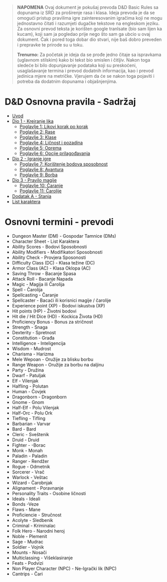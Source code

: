 
> **NAPOMENA** Ovaj dokument je pokušaj prevoda D&D Basic Rules sa dopunama iz SRD za proširenje rasa i klasa. Ideja prevoda je da se omogući pristup pravilima igre zainteresovanim igračima koji ne mogu jednostavno čitati i razumjeti dugačke tekstove na engleskom jeziku. Za osnovni prevod teksta je korišten google tranlsate (bio sam lijen ka kucam), koji sam ja pogledao prije nego što sam ga ubcio u ovaj dokument. Čak i pored toga dobar dio stvari, nije baš dobro preveden i prepravke te prirode su u toku. 
>
>**Trenurno:** Za početak je ideja da se prođe jedno čitaje sa ispravkama (uglavnom stilskim) kako bi tekst bio smislen i čitljiv. Nakon toga sledeće bi bilo dopunjavanje podataka koji su preskoćeni, usaglašavanje termina i prevod dodatnih informacija, kao i prevod jedinica mjere na metričke. Vjerujem da će se nakon toga pojaviti i potreba da dodatnim dopunama i objašnjenjima. 


# D&D Osnovna pravila - Sadržaj

* [Uvod](https://joxgit.github.io/DnD-Osnovna-Pravila/dio0)
* [Dio 1 - Kreiranje lika](https://joxgit.github.io/DnD-Osnovna-Pravila/dio1)
    * [Poglavlje 1: Likovi korak po korak](https://joxgit.github.io/DnD-Osnovna-Pravila/dio1#poglavlje-1-likovi-korak-po-korak)
    * [Poglavlje 2: Rase](https://joxgit.github.io/DnD-Osnovna-Pravila/dio1#poglavlje-2-rase)
    * [Poglavlje 3: Klase](https://joxgit.github.io/DnD-Osnovna-Pravila/dio1#poglavlje-3-klase)
    * [Poglavlje 4: Ličnost i pozadina](https://joxgit.github.io/DnD-Osnovna-Pravila/dio1#poglavlje-4-li%C4%8Dnost-i-pozadina)
    * [Poglavlje 5: Oprema](https://joxgit.github.io/DnD-Osnovna-Pravila/dio1#poglavlje-5-oprema)
    * [Poglavlje 6: Opcije prilagođavanja](https://joxgit.github.io/DnD-Osnovna-Pravila/dio1#poglavlje-6-opcije-prilago%C4%91avanja)
* [Dio 2 - Igranje igre](https://joxgit.github.io/DnD-Osnovna-Pravila/dio2)
    * [Poglavlje 7: Korištenje bodova sposobnost](https://joxgit.github.io/DnD-Osnovna-Pravila/dio2#poglavlje-7-kori%C5%A1c%CC%81enje-bodova-sposobnost)
    * [Poglavlje 8: Avantura](https://joxgit.github.io/DnD-Osnovna-Pravila/dio2#poglavlje-8-avantura)
    * [Poglavlje 9: Borba](https://joxgit.github.io/DnD-Osnovna-Pravila/dio2#poglavlje-9-borba)
* [Dio 3 - Pravilo magije](https://joxgit.github.io/DnD-Osnovna-Pravila/dio3)
    * [Poglavlje 10: Čaranje](https://joxgit.github.io/DnD-Osnovna-Pravila/dio3#poglavlje-10-%C4%8Daranje)
    * [Poglavlje 11: Čarolije](https://joxgit.github.io/DnD-Osnovna-Pravila/dio3#poglavlje-11-%C4%8Darolije)
* [Dodatak A - Stanja](https://joxgit.github.io/DnD-Osnovna-Pravila/dodatakA#Dodatak%20A:%20Stanja)
* [List karaktera](https://github.com/JoxGit/DnD-Osnovna-Pravila/blob/main/List%20karaktera.docx?raw=true)


# Osnovni termini - prevodi

* Dungeon Master (DM) - Gospodar Tamnice (DMs)
* Character Sheet - List Karaktera
* Ability Scores - Bodovi Sposobnosti
* Ability Modifiers - Modifikatori Sposobnosti
* Ability Check - Provjera Sposonosti
* Difficulty Class (DC) - Klasa težine (DC)
* Armor Class (AC) - Klasa Oklopa (AC)
* Saving Throw - Bacanje Spasa
* Attack Roll - Bacanje Napada
* Magic - Magija ili Čarolija
* Spell - Čarolija
* Spellcasting - Čaranje
* Spellcaster - Bacaći ili korisnici magije / čarolije
* Experience point (XP) - Bodovi iskustva (XP)
* Hit points (HP) - Životni bodovi
* Hit die / Hit Dice (HD) - Kockica Života (HD)
* Proficiency Bonus - Bonus za stričnost
* Strength - Snaga
* Dexterity - Spretnost
* Constitution - Građa
* Intelligence - Inteligencija
* Wisdom - Mudrost
* Charisma - Harizma
* Mele Wepoan - Oružije za blisku borbu
* Range Weapon - Oružije za borbu na daljinu
* Party - Družina
* Dwarf - Patuljak
* Elf - Vilenjak
* Halfling - Polutan
* Human - Čovjek
* Dragonborn - Dragonborn
* Gnome - Gnom
* Half-Elf - Polu Vilenjak
* Half-Orc - Polu Ork
* Tiefling - Tifling
* Barbarian - Varvar
* Bard - Bard
* Cleric - Sveštenik
* Druid - Druid
* Fighter - -Borac
* Monk - Monah
* Paladin - Paladin
* Ranger - Rendžer
* Rogue - Odmetnik
* Sorcerer - Vrač
* Warlock - Veštac
* Wizard - Čarobnjak
* Alignament - Poravnanje
* Personality Traits - Osobine ličnosti
* Ideals - Ideali
* Bonds -Veze
* Flaws - Mane
* Proficiencie - Stručnost
* Acolyte - Sledbenik
* Criminal - Kriminalac
* Folk Hero - Narodni heroj
* Noble - Plemenit
* Sage - Mudrac
* Soldier - Vojnik
* Mounts - Nosači
* Multiclassing - Višeklasiranje
* Feats - Podvizi
* Non Player Character (NPC) - Ne-Igrački lik (NPC)
* Cantrips - Čari